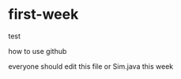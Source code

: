 first-week
==========

test

how to use github

everyone should edit this file or Sim.java this week
